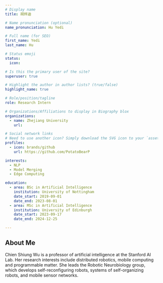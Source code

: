 ```yaml
---
# Display name
title: 胡烨迪

# Name pronunciation (optional)
name_pronunciation: Hu Yedi

# Full name (for SEO)
first_name: Yedi
last_name: Hu

# Status emoji
status:
  icon: 

# Is this the primary user of the site?
superuser: true

# Highlight the author in author lists? (true/false)
highlight_name: true

# Role/position/tagline
role: Research Intern

# Organizations/Affiliations to display in Biography blox
organizations:
  - name: Zhejiang University
    url:

# Social network links
# Need to use another icon? Simply download the SVG icon to your `assets/media/icons/` folder.
profiles:
  - icon: brands/github
    url: https://github.com/PotatoBearP

interests:
  - NLP
  - Model Merging
  - Edge Computing

education:
  - area: BSc in Artificial Intelligence
    institution: University of Nottingham
    date_start: 2019-09-01
    date_end: 2023-08-01
  - area: MSc in Artificial Intelligence
    institution: University of Edinburgh
    date_start: 2023-09-17
    date_end: 2024-12-25

---
```


## About Me

Chien Shiung Wu is a professor of artificial intelligence at the Stanford AI Lab. Her research interests include distributed robotics, mobile computing and programmable matter. She leads the Robotic Neurobiology group, which develops self-reconfiguring robots, systems of self-organizing robots, and mobile sensor networks.
